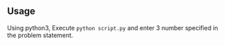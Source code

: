 Usage
--------------------

Using python3, Execute `python script.py` and enter 3 number specified in the problem statement.
